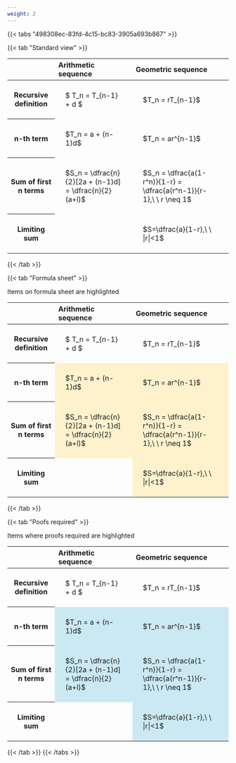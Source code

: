 ```yaml
---
weight: 2
---
```


{{< tabs "498308ec-83fd-4c15-bc83-3905a693b867" >}}

{{< tab "Standard view" >}}

<style type="text/css">
#T_a45ec th.col_heading {
  text-align: left;
  font-size: 1em;
}
#T_a45ec td {
  text-align: left;
  font-size: 1em;
  padding: 1.5em;
}
</style>
<table id="T_a45ec">
  <thead>
    <tr>
      <th class="blank level0" >&nbsp;</th>
      <th id="T_a45ec_level0_col0" class="col_heading level0 col0" >Arithmetic sequence</th>
      <th id="T_a45ec_level0_col1" class="col_heading level0 col1" >Geometric sequence</th>
    </tr>
  </thead>
  <tbody>
    <tr>
      <th id="T_a45ec_level0_row0" class="row_heading level0 row0" >Recursive definition</th>
      <td id="T_a45ec_row0_col0" class="data row0 col0" >$ T_n = T_{n-1} + d $</td>
      <td id="T_a45ec_row0_col1" class="data row0 col1" >$T_n = rT_{n-1}$</td>
    </tr>
    <tr>
      <th id="T_a45ec_level0_row1" class="row_heading level0 row1" >n-th term</th>
      <td id="T_a45ec_row1_col0" class="data row1 col0" >$T_n = a + (n-1)d$</td>
      <td id="T_a45ec_row1_col1" class="data row1 col1" >$T_n = ar^{n-1}$</td>
    </tr>
    <tr>
      <th id="T_a45ec_level0_row2" class="row_heading level0 row2" >Sum of first n terms</th>
      <td id="T_a45ec_row2_col0" class="data row2 col0" >$S_n = \dfrac{n}{2}[2a + (n-1)d] = \dfrac{n}{2}(a+l)$</td>
      <td id="T_a45ec_row2_col1" class="data row2 col1" >$S_n = \dfrac{a(1-r^n)}{1-r} = \dfrac{a(r^n-1)}{r-1},\ \  r \neq 1$</td>
    </tr>
    <tr>
      <th id="T_a45ec_level0_row3" class="row_heading level0 row3" >Limiting sum</th>
      <td id="T_a45ec_row3_col0" class="data row3 col0" ></td>
      <td id="T_a45ec_row3_col1" class="data row3 col1" >$S=\dfrac{a}{1-r},\ \ |r|<1$</td>
    </tr>
  </tbody>
</table>
{{< /tab >}}

{{< tab "Formula sheet" >}}

Items on formula sheet are highlighted 
<br>
<style type="text/css">
#T_ca7cb th.col_heading {
  text-align: left;
  font-size: 1em;
}
#T_ca7cb td {
  text-align: left;
  font-size: 1em;
  padding: 1.5em;
}
#T_ca7cb_row0_col0, #T_ca7cb_row0_col1, #T_ca7cb_row3_col0 {
  background-color: rgba(0,0,0,0);
}
#T_ca7cb_row1_col0, #T_ca7cb_row1_col1, #T_ca7cb_row2_col0, #T_ca7cb_row2_col1, #T_ca7cb_row3_col1 {
  background-color: rgba(255,194,10, 0.2);
}
</style>
<table id="T_ca7cb">
  <thead>
    <tr>
      <th class="blank level0" >&nbsp;</th>
      <th id="T_ca7cb_level0_col0" class="col_heading level0 col0" >Arithmetic sequence</th>
      <th id="T_ca7cb_level0_col1" class="col_heading level0 col1" >Geometric sequence</th>
    </tr>
  </thead>
  <tbody>
    <tr>
      <th id="T_ca7cb_level0_row0" class="row_heading level0 row0" >Recursive definition</th>
      <td id="T_ca7cb_row0_col0" class="data row0 col0" >$ T_n = T_{n-1} + d $</td>
      <td id="T_ca7cb_row0_col1" class="data row0 col1" >$T_n = rT_{n-1}$</td>
    </tr>
    <tr>
      <th id="T_ca7cb_level0_row1" class="row_heading level0 row1" >n-th term</th>
      <td id="T_ca7cb_row1_col0" class="data row1 col0" >$T_n = a + (n-1)d$</td>
      <td id="T_ca7cb_row1_col1" class="data row1 col1" >$T_n = ar^{n-1}$</td>
    </tr>
    <tr>
      <th id="T_ca7cb_level0_row2" class="row_heading level0 row2" >Sum of first n terms</th>
      <td id="T_ca7cb_row2_col0" class="data row2 col0" >$S_n = \dfrac{n}{2}[2a + (n-1)d] = \dfrac{n}{2}(a+l)$</td>
      <td id="T_ca7cb_row2_col1" class="data row2 col1" >$S_n = \dfrac{a(1-r^n)}{1-r} = \dfrac{a(r^n-1)}{r-1},\ \  r \neq 1$</td>
    </tr>
    <tr>
      <th id="T_ca7cb_level0_row3" class="row_heading level0 row3" >Limiting sum</th>
      <td id="T_ca7cb_row3_col0" class="data row3 col0" ></td>
      <td id="T_ca7cb_row3_col1" class="data row3 col1" >$S=\dfrac{a}{1-r},\ \ |r|<1$</td>
    </tr>
  </tbody>
</table>
{{< /tab >}}

{{< tab "Poofs required" >}}

Items where proofs required are highlighted 
<br>
<style type="text/css">
#T_9171f th.col_heading {
  text-align: left;
  font-size: 1em;
}
#T_9171f td {
  text-align: left;
  font-size: 1em;
  padding: 1.5em;
}
#T_9171f_row0_col0, #T_9171f_row0_col1, #T_9171f_row3_col0 {
  background-color: rgba(0,0,0,0);
}
#T_9171f_row1_col0, #T_9171f_row1_col1, #T_9171f_row2_col0, #T_9171f_row2_col1, #T_9171f_row3_col1 {
  background-color: rgba(0,150,200, 0.2);
}
</style>
<table id="T_9171f">
  <thead>
    <tr>
      <th class="blank level0" >&nbsp;</th>
      <th id="T_9171f_level0_col0" class="col_heading level0 col0" >Arithmetic sequence</th>
      <th id="T_9171f_level0_col1" class="col_heading level0 col1" >Geometric sequence</th>
    </tr>
  </thead>
  <tbody>
    <tr>
      <th id="T_9171f_level0_row0" class="row_heading level0 row0" >Recursive definition</th>
      <td id="T_9171f_row0_col0" class="data row0 col0" >$ T_n = T_{n-1} + d $</td>
      <td id="T_9171f_row0_col1" class="data row0 col1" >$T_n = rT_{n-1}$</td>
    </tr>
    <tr>
      <th id="T_9171f_level0_row1" class="row_heading level0 row1" >n-th term</th>
      <td id="T_9171f_row1_col0" class="data row1 col0" >$T_n = a + (n-1)d$</td>
      <td id="T_9171f_row1_col1" class="data row1 col1" >$T_n = ar^{n-1}$</td>
    </tr>
    <tr>
      <th id="T_9171f_level0_row2" class="row_heading level0 row2" >Sum of first n terms</th>
      <td id="T_9171f_row2_col0" class="data row2 col0" >$S_n = \dfrac{n}{2}[2a + (n-1)d] = \dfrac{n}{2}(a+l)$</td>
      <td id="T_9171f_row2_col1" class="data row2 col1" >$S_n = \dfrac{a(1-r^n)}{1-r} = \dfrac{a(r^n-1)}{r-1},\ \  r \neq 1$</td>
    </tr>
    <tr>
      <th id="T_9171f_level0_row3" class="row_heading level0 row3" >Limiting sum</th>
      <td id="T_9171f_row3_col0" class="data row3 col0" ></td>
      <td id="T_9171f_row3_col1" class="data row3 col1" >$S=\dfrac{a}{1-r},\ \ |r|<1$</td>
    </tr>
  </tbody>
</table>
{{< /tab >}}
{{< /tabs >}}